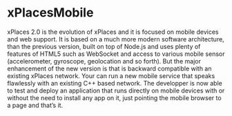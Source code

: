 xPlacesMobile
=============

xPlaces 2.0 is the evolution of xPlaces and it is focused on mobile devices and web support. It is based on a much more modern software architecture, than the previous version, built on top of Node.js and uses plenty of features of HTML5 such as WebSocket and access to various mobile sensor (accelerometer, gyroscope, geolocation and so forth).   But the major enhancement of the new version is that is backward compatible with an existing xPlaces network. Your can run a new mobile service that speaks flawlessly with an existing C++ based network.   The developper is now able to test and deploy an application that runs directly on mobile devices with or without the need to install any app on it, just pointing the mobile browser to a page and that’s it. 
